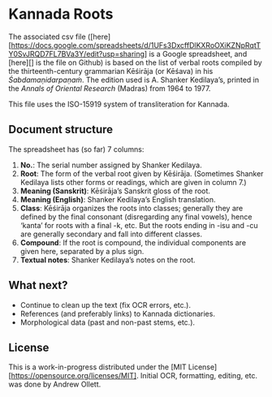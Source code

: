 # Kannada Roots 
The associated csv file ([here][https://docs.google.com/spreadsheets/d/1UFs3DxcffDlKXRoOXiKZNpRqtTY0SvJRQD7FL7BVa3Y/edit?usp=sharing] is a Google spreadsheet, and [here][] is the file on Github) is based on the list of verbal roots compiled by the thirteenth-century grammarian Kēśirāja (or Kēśava) in his *Śabdamaṇidarpaṇaṁ*. The edition used is A. Shanker Kedilaya’s, printed in the *Annals of Oriental Research* (Madras) from 1964 to 1977.

This file uses the ISO-15919 system of transliteration for Kannada.

## Document structure
The spreadsheet has (so far) 7 columns:
1. **No.**: The serial number assigned by Shanker Kedilaya.
2. **Root**: The form of the verbal root given by Kēśirāja. (Sometimes Shanker Kedilaya lists other forms or readings, which are given in column 7.)
3. **Meaning (Sanskrit)**: Kēśirāja’s Sanskrit gloss of the root.
4. **Meaning (English)**: Shanker Kedilaya’s English translation.
5. **Class**: Kēśirāja organizes the roots into classes; generally they are defined by the final consonant (disregarding any final vowels), hence ‘kanta’ for roots with a final -k, etc. But the roots ending in -isu and -cu are generally secondary and fall into different classes.
6. **Compound**: If the root is compound, the individual components are given here, separated by a plus sign.
7. **Textual notes**: Shanker Kedilaya’s notes on the root.


## What next?
- Continue to clean up the text (fix OCR errors, etc.).
- References (and preferably links) to Kannada dictionaries.
- Morphological data (past and non-past stems, etc.).

## License
This is a work-in-progress distributed under the [MIT License][https://opensource.org/licenses/MIT]. Initial OCR, formatting, editing, etc. was done by Andrew Ollett.